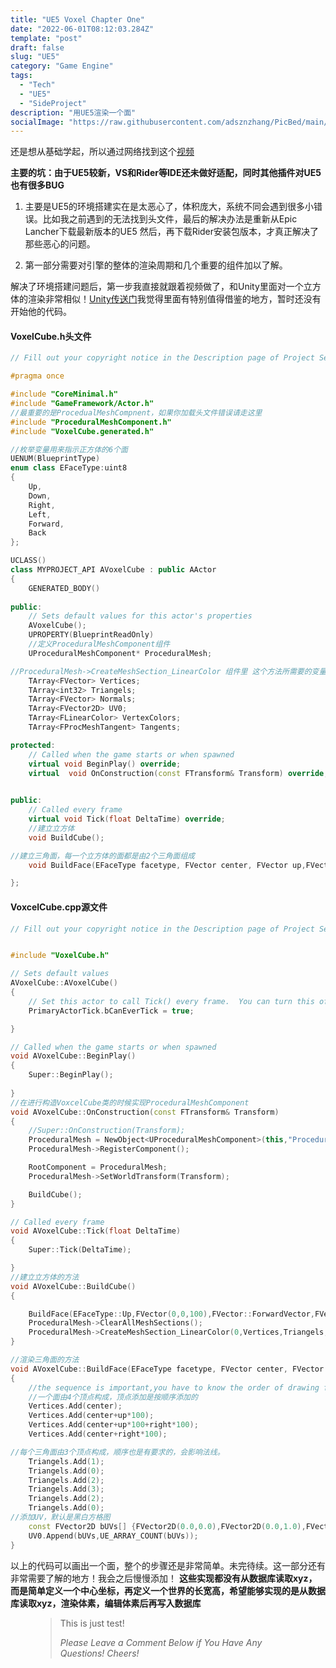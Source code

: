 ```yaml
---
title: "UE5 Voxel Chapter One"
date: "2022-06-01T08:12:03.284Z"
template: "post"
draft: false
slug: "UE5"
category: "Game Engine"
tags:
  - "Tech"
  - "UE5"
  - "SideProject"
description: "用UE5渲染一个面"
socialImage: "https://raw.githubusercontent.com/adsznzhang/PicBed/main/imgVoxelPluginUE5.jpg"
---
```


还是想从基础学起，所以通过网络找到这个[视频](https://www.bilibili.com/video/BV1ME411n7TB?spm_id_from=333.999.0.0)

**主要的坑：由于UE5较新，VS和Rider等IDE还未做好适配，同时其他插件对UE5也有很多BUG**
1. 主要是UE5的环境搭建实在是太恶心了，体积庞大，系统不同会遇到很多小错误。比如我之前遇到的无法找到头文件，最后的解决办法是重新从Epic Lancher下载最新版本的UE5
然后，再下载Rider安装包版本，才真正解决了那些恶心的问题。

2. 第一部分需要对引擎的整体的渲染周期和几个重要的组件加以了解。

解决了环境搭建问题后，第一步我直接就跟着视频做了，和Unity里面对一个立方体的渲染非常相似！[Unity传送门](https://github.com/b3agz/Code-A-Game-Like-Minecraft-In-Unity)我觉得里面有特别值得借鉴的地方，暂时还没有开始他的代码。
#### VoxelCube.h头文件
```cpp
// Fill out your copyright notice in the Description page of Project Settings.

#pragma once

#include "CoreMinimal.h"
#include "GameFramework/Actor.h"
//最重要的是ProcedualMeshCompnent，如果你加载头文件错误请走这里
#include "ProceduralMeshComponent.h"
#include "VoxelCube.generated.h"

//枚举变量用来指示正方体的6个面
UENUM(BlueprintType)
enum class EFaceType:uint8
{
	Up,
	Down,
	Right,
	Left,
	Forward,
	Back
};

UCLASS()
class MYPROJECT_API AVoxelCube : public AActor
{
	GENERATED_BODY()
	
public:	
	// Sets default values for this actor's properties
	AVoxelCube();
	UPROPERTY(BlueprintReadOnly)
	//定义ProceduralMeshComponent组件
	UProceduralMeshComponent* ProceduralMesh;

//ProceduralMesh->CreateMeshSection_LinearColor 组件里 这个方法所需要的变量
	TArray<FVector> Vertices;
	TArray<int32> Triangels;
	TArray<FVector> Normals;
	TArray<FVector2D> UV0;
	TArray<FLinearColor> VertexColors;
	TArray<FProcMeshTangent> Tangents;

protected:
	// Called when the game starts or when spawned
	virtual void BeginPlay() override;
	virtual  void OnConstruction(const FTransform& Transform) override;
	

public:	
	// Called every frame
	virtual void Tick(float DeltaTime) override;
	//建立立方体
	void BuildCube();

//建立三角面，每一个立方体的面都是由2个三角面组成
	void BuildFace(EFaceType facetype, FVector center, FVector up,FVector right, bool reversed);

};
```
#### VoxcelCube.cpp源文件
```cpp
// Fill out your copyright notice in the Description page of Project Settings.


#include "VoxelCube.h"

// Sets default values
AVoxelCube::AVoxelCube()
{
 	// Set this actor to call Tick() every frame.  You can turn this off to improve performance if you don't need it.
	PrimaryActorTick.bCanEverTick = true;

}

// Called when the game starts or when spawned
void AVoxelCube::BeginPlay()
{
	Super::BeginPlay();
	
}
//在进行构造VoxcelCube类的时候实现ProceduralMeshComponent
void AVoxelCube::OnConstruction(const FTransform& Transform)
{
	//Super::OnConstruction(Transform);
	ProceduralMesh = NewObject<UProceduralMeshComponent>(this,"ProceduralMesh");
	ProceduralMesh->RegisterComponent();

	RootComponent = ProceduralMesh;
	ProceduralMesh->SetWorldTransform(Transform);

	BuildCube();
}

// Called every frame
void AVoxelCube::Tick(float DeltaTime)
{
	Super::Tick(DeltaTime);

}
//建立立方体的方法
void AVoxelCube::BuildCube()
{

	BuildFace(EFaceType::Up,FVector(0,0,100),FVector::ForwardVector,FVector::RightVector,true);
	ProceduralMesh->ClearAllMeshSections();
	ProceduralMesh->CreateMeshSection_LinearColor(0,Vertices,Triangels,Normals,UV0,VertexColors,Tangents,true);
}

//渲染三角面的方法
void AVoxelCube::BuildFace(EFaceType facetype, FVector center, FVector up, FVector right, bool reversed)
{
	//the sequence is important,you have to know the order of drawing face
	//一个面由4个顶点构成，顶点添加是按顺序添加的
	Vertices.Add(center);
	Vertices.Add(center+up*100);
	Vertices.Add(center+up*100+right*100);
	Vertices.Add(center+right*100);

//每个三角面由3个顶点构成，顺序也是有要求的，会影响法线。
	Triangels.Add(1);
	Triangels.Add(0);
	Triangels.Add(2);
	Triangels.Add(3);
	Triangels.Add(2);
	Triangels.Add(0);
//添加UV，默认是黑白方格图
	const FVector2D bUVs[] {FVector2D(0.0,0.0),FVector2D(0.0,1.0),FVector2D(1.0,1.0),FVector2D(1.0,0.0)};
	UV0.Append(bUVs,UE_ARRAY_COUNT(bUVs));
}

```
以上的代码可以画出一个面，整个的步骤还是非常简单。未完待续。这一部分还有非常需要了解的地方！我会之后慢慢添加！
**这些实现都没有从数据库读取xyz，而是简单定义一个中心坐标，再定义一个世界的长宽高，希望能够实现的是从数据库读取xyz，渲染体素，编辑体素后再写入数据库**
<figure>
	<blockquote>
		<p>This is just test!</p>
		<footer>
			<cite>Please Leave a Comment Below if You Have Any Questions! Cheers!</cite>
		</footer>
	</blockquote>
</figure>




